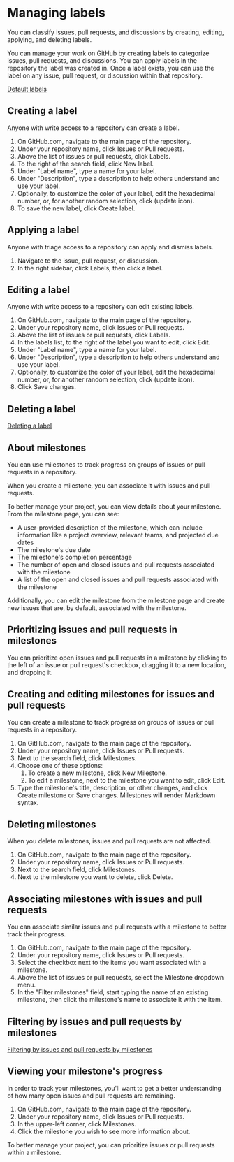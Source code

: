 # Managing labels

You can classify issues, pull requests, and discussions by creating, editing, applying, and deleting labels.

You can manage your work on GitHub by creating labels to categorize issues, pull requests, and discussions. You can apply labels in the repository the label was created in. Once a label exists, you can use the label on any issue, pull request, or discussion within that repository.

[Default labels](https://docs.github.com/en/issues/using-labels-and-milestones-to-track-work/managing-labels#about-default-labels)

## Creating a label

Anyone with write access to a repository can create a label.

1. On GitHub.com, navigate to the main page of the repository.
2. Under your repository name, click Issues or Pull requests.
3. Above the list of issues or pull requests, click Labels.
4. To the right of the search field, click New label.
5. Under "Label name", type a name for your label.
6. Under "Description", type a description to help others understand and use your label.
7. Optionally, to customize the color of your label, edit the hexadecimal number, or, for another random selection, click (update icon).
8. To save the new label, click Create label.

## Applying a label

Anyone with triage access to a repository can apply and dismiss labels.

1. Navigate to the issue, pull request, or discussion.
2. In the right sidebar, click Labels, then click a label.

## Editing a label

Anyone with write access to a repository can edit existing labels.

1. On GitHub.com, navigate to the main page of the repository.
2. Under your repository name, click Issues or Pull requests.
3. Above the list of issues or pull requests, click Labels.
4. In the labels list, to the right of the label you want to edit, click Edit.
5. Under "Label name", type a name for your label.
6. Under "Description", type a description to help others understand and use your label.
7. Optionally, to customize the color of your label, edit the hexadecimal number, or, for another random selection, click (update icon).
8. Click Save changes.

## Deleting a label

[Deleting a label](https://docs.github.com/en/issues/using-labels-and-milestones-to-track-work/managing-labels#deleting-a-label)

## About milestones

You can use milestones to track progress on groups of issues or pull requests in a repository.

When you create a milestone, you can associate it with issues and pull requests.

To better manage your project, you can view details about your milestone. From the milestone page, you can see:

- A user-provided description of the milestone, which can include information like a project overview, relevant teams, and projected due dates
- The milestone's due date
- The milestone's completion percentage
- The number of open and closed issues and pull requests associated with the milestone
- A list of the open and closed issues and pull requests associated with the milestone

Additionally, you can edit the milestone from the milestone page and create new issues that are, by default, associated with the milestone.

## Prioritizing issues and pull requests in milestones

You can prioritize open issues and pull requests in a milestone by clicking to the left of an issue or pull request's checkbox, dragging it to a new location, and dropping it.

## Creating and editing milestones for issues and pull requests

You can create a milestone to track progress on groups of issues or pull requests in a repository.

1. On GitHub.com, navigate to the main page of the repository.
2. Under your repository name, click Issues or Pull requests.
3. Next to the search field, click Milestones.
4. Choose one of these options:
   1. To create a new milestone, click New Milestone.
   2. To edit a milestone, next to the milestone you want to edit, click Edit.
5. Type the milestone's title, description, or other changes, and click Create milestone or Save changes. Milestones will render Markdown syntax.

## Deleting milestones

When you delete milestones, issues and pull requests are not affected.

1. On GitHub.com, navigate to the main page of the repository.
2. Under your repository name, click Issues or Pull requests.
3. Next to the search field, click Milestones.
4. Next to the milestone you want to delete, click Delete.

## Associating milestones with issues and pull requests

You can associate similar issues and pull requests with a milestone to better track their progress.

1. On GitHub.com, navigate to the main page of the repository.
2. Under your repository name, click Issues or Pull requests.
3. Select the checkbox next to the items you want associated with a milestone.
4. Above the list of issues or pull requests, select the Milestone dropdown menu.
5. In the "Filter milestones" field, start typing the name of an existing milestone, then click the milestone's name to associate it with the item.

## Filtering by issues and pull requests by milestones

[Filtering by issues and pull requests by milestones](https://docs.github.com/en/issues/using-labels-and-milestones-to-track-work/filtering-issues-and-pull-requests-by-milestone)

## Viewing your milestone's progress

In order to track your milestones, you'll want to get a better understanding of how many open issues and pull requests are remaining.

1. On GitHub.com, navigate to the main page of the repository.
2. Under your repository name, click Issues or Pull requests.
3. In the upper-left corner, click Milestones.
4. Click the milestone you wish to see more information about.

To better manage your project, you can prioritize issues or pull requests within a milestone.
